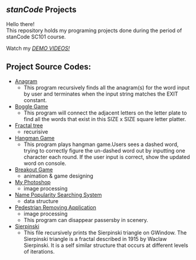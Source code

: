 ## *stanCode* Projects
Hello there!\
This repository holds my programing projects done during the period of stanCode SC101 course.

Watch my *[DEMO VIDEOS!]( https://drive.google.com/drive/folders/14M9R2TH719jFOxFYDg8jCRACUnZRd4fu?usp=sharing)*

## Project Source Codes:
* [Anagram](https://github.com/iiirischen/MystanCodeProjects/tree/main/stanCode_projects/Anagram)
  * This program recursively finds all the anagram(s) for the word input by user and terminates when the input string matches the EXIT constant.
* [Boggle Game](https://github.com/iiirischen/MystanCodeProjects/tree/main/stanCode_projects/Boggle)
  * This program will connect the adjacent letters on the letter plate to find all the words that exist in this SIZE x SIZE square letter platter.
* [Fractal tree](https://github.com/iiirischen/MystanCodeProjects/tree/main/stanCode_projects/Fractal%20tree)
  * recurisive
* [Hangman Game](https://github.com/iiirischen/MystanCodeProjects/tree/main/stanCode_projects/Hangman%20Game)
  * This program plays hangman game.Users sees a dashed word, trying to correctly figure the un-dashed word out by inputting one character each round. If the user   input is correct, show the updated word on console.
* [Breakout Game](https://github.com/iiirischen/MystanCodeProjects/tree/main/stanCode_projects/breakout%20game)
  * animation & game designing
* [My Photoshop](https://github.com/iiirischen/MystanCodeProjects/tree/main/stanCode_projects/myphotoshop)
  * image processing
* [Name Popularity Searching System](https://github.com/iiirischen/MystanCodeProjects/tree/main/stanCode_projects/name_popularity_searching_system)
  * data structure
* [Pedestrian Removing Application](https://github.com/iiirischen/MystanCodeProjects/tree/main/stanCode_projects/pedestrian_removing_application)
  * image processing
  * This program can disappear passersby in scenery.
* [Sierpinski](https://github.com/iiirischen/MystanCodeProjects/tree/main/stanCode_projects/sierpinski)
  * This file recursively prints the Sierpinski triangle on GWindow. The Sierpinski triangle is a fractal described in 1915 by Waclaw Sierpinski. It is a self similar structure that occurs at different levels of iterations.

